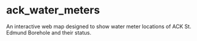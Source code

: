 # ack_water_meters
An interactive web map designed to show water meter locations of ACK St. Edmund Borehole and their status.
